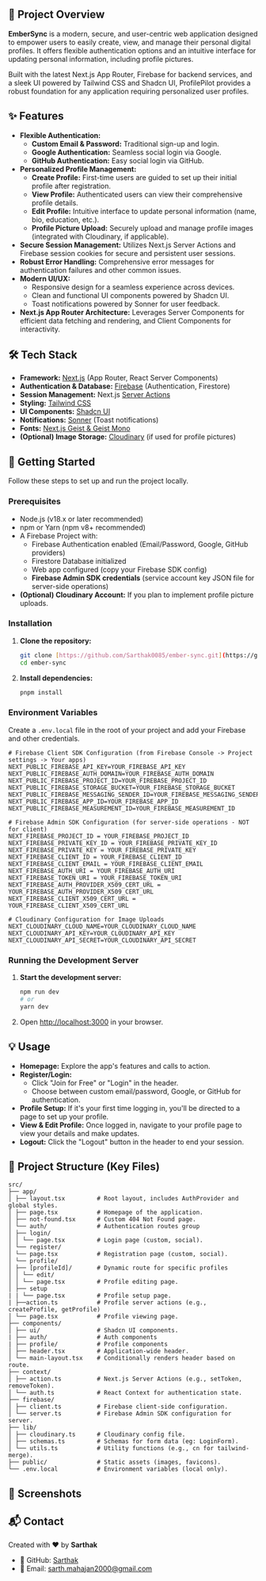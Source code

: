 ## 🚀 Project Overview

**EmberSync** is a modern, secure, and user-centric web application designed to empower users to easily create, view, and manage their personal digital profiles. It offers flexible authentication options and an intuitive interface for updating personal information, including profile pictures.

Built with the latest Next.js App Router, Firebase for backend services, and a sleek UI powered by Tailwind CSS and Shadcn UI, ProfilePilot provides a robust foundation for any application requiring personalized user profiles.

## ✨ Features

- **Flexible Authentication:**
  - **Custom Email & Password:** Traditional sign-up and login.
  - **Google Authentication:** Seamless social login via Google.
  - **GitHub Authentication:** Easy social login via GitHub.
- **Personalized Profile Management:**
  - **Create Profile:** First-time users are guided to set up their initial profile after registration.
  - **View Profile:** Authenticated users can view their comprehensive profile details.
  - **Edit Profile:** Intuitive interface to update personal information (name, bio, education, etc.).
  - **Profile Picture Upload:** Securely upload and manage profile images (integrated with Cloudinary, if applicable).
- **Secure Session Management:** Utilizes Next.js Server Actions and Firebase session cookies for secure and persistent user sessions.
- **Robust Error Handling:** Comprehensive error messages for authentication failures and other common issues.
- **Modern UI/UX:**
  - Responsive design for a seamless experience across devices.
  - Clean and functional UI components powered by Shadcn UI.
  - Toast notifications powered by Sonner for user feedback.
- **Next.js App Router Architecture:** Leverages Server Components for efficient data fetching and rendering, and Client Components for interactivity.

## 🛠️ Tech Stack

- **Framework:** [Next.js](https://nextjs.org/) (App Router, React Server Components)
- **Authentication & Database:** [Firebase](https://firebase.google.com/) (Authentication, Firestore)
- **Session Management:** Next.js [Server Actions](https://nextjs.org/docs/app/building-your-application/data-fetching/server-actions)
- **Styling:** [Tailwind CSS](https://tailwindcss.com/)
- **UI Components:** [Shadcn UI](https://ui.shadcn.com/)
- **Notifications:** [Sonner](https://sonner.emilkowalski.dk/) (Toast notifications)
- **Fonts:** [Next.js Geist & Geist Mono](https://nextjs.org/docs/app/api-reference/components/font)
- **(Optional) Image Storage:** [Cloudinary](https://cloudinary.com/) (if used for profile pictures)

## 🚀 Getting Started

Follow these steps to set up and run the project locally.

### Prerequisites

- Node.js (v18.x or later recommended)
- npm or Yarn (npm v8+ recommended)
- A Firebase Project with:
  - Firebase Authentication enabled (Email/Password, Google, GitHub providers)
  - Firestore Database initialized
  - Web app configured (copy your Firebase SDK config)
  - **Firebase Admin SDK credentials** (service account key JSON file for server-side operations)
- **(Optional) Cloudinary Account:** If you plan to implement profile picture uploads.

### Installation

1.  **Clone the repository:**

    ```bash
    git clone [https://github.com/Sarthak0085/ember-sync.git](https://github.com/Sarthak0085/ember-sync.git)
    cd ember-sync
    ```

2.  **Install dependencies:**
    ```bash
    pnpm install
    ```

### Environment Variables

Create a `.env.local` file in the root of your project and add your Firebase and other credentials.

```env
# Firebase Client SDK Configuration (from Firebase Console -> Project settings -> Your apps)
NEXT_PUBLIC_FIREBASE_API_KEY=YOUR_FIREBASE_API_KEY
NEXT_PUBLIC_FIREBASE_AUTH_DOMAIN=YOUR_FIREBASE_AUTH_DOMAIN
NEXT_PUBLIC_FIREBASE_PROJECT_ID=YOUR_FIREBASE_PROJECT_ID
NEXT_PUBLIC_FIREBASE_STORAGE_BUCKET=YOUR_FIREBASE_STORAGE_BUCKET
NEXT_PUBLIC_FIREBASE_MESSAGING_SENDER_ID=YOUR_FIREBASE_MESSAGING_SENDER_ID
NEXT_PUBLIC_FIREBASE_APP_ID=YOUR_FIREBASE_APP_ID
NEXT_PUBLIC_FIREBASE_MEASUREMENT_ID=YOUR_FIREBASE_MEASUREMENT_ID

# Firebase Admin SDK Configuration (for server-side operations - NOT for client)
NEXT_FIREBASE_PROJECT_ID = YOUR_FIREBASE_PROJECT_ID
NEXT_FIREBASE_PRIVATE_KEY_ID = YOUR_FIREBASE_PRIVATE_KEY_ID
NEXT_FIREBASE_PRIVATE_KEY = YOUR_FIREBASE_PRIVATE_KEY
NEXT_FIREBASE_CLIENT_ID = YOUR_FIREBASE_CLIENT_ID
NEXT_FIREBASE_CLIENT_EMAIL = YOUR_FIREBASE_CLIENT_EMAIL
NEXT_FIREBASE_AUTH_URI = YOUR_FIREBASE_AUTH_URI
NEXT_FIREBASE_TOKEN_URI = YOUR_FIREBASE_TOKEN_URI
NEXT_FIREBASE_AUTH_PROVIDER_X509_CERT_URL = YOUR_FIREBASE_AUTH_PROVIDER_X509_CERT_URL
NEXT_FIREBASE_CLIENT_X509_CERT_URL = YOUR_FIREBASE_CLIENT_X509_CERT_URL

# Cloudinary Configuration for Image Uploads
NEXT_CLOUDINARY_CLOUD_NAME=YOUR_CLOUDINARY_CLOUD_NAME
NEXT_CLOUDINARY_API_KEY=YOUR_CLOUDINARY_API_KEY
NEXT_CLOUDINARY_API_SECRET=YOUR_CLOUDINARY_API_SECRET
```

### Running the Development Server

1.  **Start the development server:**
    ```bash
    npm run dev
    # or
    yarn dev
    ```
2.  Open [http://localhost:3000](http://localhost:3000) in your browser.

## 💡 Usage

- **Homepage:** Explore the app's features and calls to action.
- **Register/Login:**
  - Click "Join for Free" or "Login" in the header.
  - Choose between custom email/password, Google, or GitHub for authentication.
- **Profile Setup:** If it's your first time logging in, you'll be directed to a page to set up your profile.
- **View & Edit Profile:** Once logged in, navigate to your profile page to view your details and make updates.
- **Logout:** Click the "Logout" button in the header to end your session.

## 📁 Project Structure (Key Files)

```
src/
├── app/
│ ├── layout.tsx         # Root layout, includes AuthProvider and global styles.
│ ├── page.tsx           # Homepage of the application.
│ ├── not-found.tsx      # Custom 404 Not Found page.
│ └── auth/              # Authentication routes group
│ ├── login/
│ │ └── page.tsx         # Login page (custom, social).
│ └── register/
│ └── page.tsx           # Registration page (custom, social).
│ └── profile/
│ ├── [profileId]/       # Dynamic route for specific profiles
│ │ └── edit/
│ │ └── page.tsx         # Profile editing page.
│ ├── setup
| | └── page.tsx         # Profile setup page.
| ├──action.ts           # Profile server actions (e.g., createProfile, getProfile)
│ └── page.tsx           # Profile viewing page.
├── components/
│ ├── ui/                # Shadcn UI components.
| ├── auth/              # Auth components
| ├── profile/           # Profile components
│ ├── header.tsx         # Application-wide header.
│ └── main-layout.tsx    # Conditionally renders header based on route.
├── context/
│ ├── action.ts          # Next.js Server Actions (e.g., setToken, removeToken).
│ └── auth.ts            # React Context for authentication state.
├── firebase/
│ ├── client.ts          # Firebase client-side configuration.
│ └── server.ts          # Firebase Admin SDK configuration for server.
├── lib/
│ ├── cloudinary.ts      # Cloudinary config file.
│ ├── schemas.ts         # Schemas for form data (eg: LoginForm).
│ └── utils.ts           # Utility functions (e.g., cn for tailwind-merge).
├── public/              # Static assets (images, favicons).
└── .env.local           # Environment variables (local only).
```

## 📸 Screenshots

## 📬 Contact

Created with ❤️ by **Sarthak**

- 🐙 GitHub: [Sarthak](https://github.com/Sarthak0085)
- 📧 Email: sarth.mahajan2000@gmail.com
